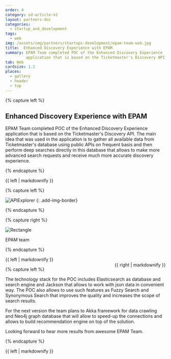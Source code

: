 ```yaml
---
order: 4
category: sd-article-v2
layout: partners-doc
categories: 
  - startup_and_development
tags:
  - web
img: /assets/img/partners/startups-development/epam-team-web.jpg
title:  Enhanced Discovery Experience with EPAM
summary: EPAM Team completed POC of the Enhanced Discovery Experience
         application that is based on the Ticketmaster's Discovery API.
tab: Web
cardsize: 1.2
places:
  - gallery
  - header
  - top
---
```



{% capture left %}

## Enhanced Discovery Experience with EPAM

EPAM Team completed POC of the Enhanced Discovery Experience
application that is based on the Ticketmaster's Discovery API. 
The main idea that was used in the application is to gather all 
available data from Ticketmaster's database using public APIs on 
frequent basis and then perform deep searches directly in this 
database that allows to make more advanced search requests and 
receive much more accurate discovery experience.

{% endcapture %}

<div class="col-lg-8 col-md-8 col-sm-8">{{ left | markdownify }}</div>

{% capture left %}

![APIExplorer](/assets/img/partners/startups-development/screencapture-degratnik-github-io-TM-Discovery-Search-search-1457611383175.png)
{: .add-img-border}

{% endcapture %}


{% capture right %}

![Rectangle](/assets/img/partners/startups-development/epam-team-web.jpg)

EPAM team

{% endcapture %}

<div class="col-lg-8 col-md-8 col-sm-8">{{ left | markdownify }}</div>
<div class="col-lg-4 col-md-4 col-sm-4" style="float:right;">{{ right | markdownify }}</div>

{% capture left %}

The technology stack for the POC includes Elasticsearch as database 
and search engine and Jackson that allows to work with json data 
in convenient way. The POC also allows to use such features as 
Fuzzy Search and Synonymous Search that improves the quality and 
increases the scope of search results.

For the next version the team plans to Akka framework for data crawling
and Neo4j graph database that will allow to speed-up the connections and
allows to build recommendation engine on top of the solution.

Looking forward to hear more results from awesome EPAM Team.

{% endcapture %}

<div class="col-lg-8 col-md-8 col-sm-8">{{ left | markdownify }}</div>


